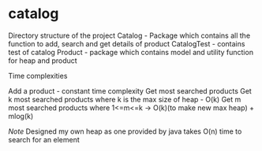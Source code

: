 # catalog

Directory structure of the project 
Catalog - Package which contains all the function to add, search and get details of product 
CatalogTest - contains test of catalog 
Product - package which contains model and utility function for heap and product 

Time complexities 

Add a product - constant time complexity
Get most searched products 
    Get k most searched products where k is the max size of heap - O(k)
    Get m most searched products where 1<=m<=k -> O(k)(to make new max heap) + mlog(k) 

*Note*
Designed my own heap as one provided by java takes O(n) time to search for an element

